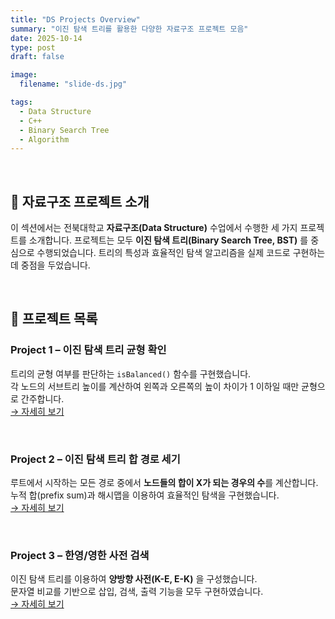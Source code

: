 ```yaml
---
title: "DS Projects Overview"
summary: "이진 탐색 트리를 활용한 다양한 자료구조 프로젝트 모음"
date: 2025-10-14
type: post
draft: false

image:
  filename: "slide-ds.jpg"

tags:
  - Data Structure
  - C++
  - Binary Search Tree
  - Algorithm
---
```

<br>

## 📘 자료구조 프로젝트 소개
이 섹션에서는 전북대학교 **자료구조(Data Structure)** 수업에서 수행한 세 가지 프로젝트를 소개합니다. 프로젝트는 모두 **이진 탐색 트리(Binary Search Tree, BST)** 를 중심으로 수행되었습니다. 트리의 특성과 효율적인 탐색 알고리즘을 실제 코드로 구현하는 데 중점을 두었습니다.

<br>

## 📂 프로젝트 목록

### **Project 1 – 이진 탐색 트리 균형 확인**
트리의 균형 여부를 판단하는 `isBalanced()` 함수를 구현했습니다.  
각 노드의 서브트리 높이를 계산하여 왼쪽과 오른쪽의 높이 차이가 1 이하일 때만 균형으로 간주합니다.  
[→ 자세히 보기](../ds_project1/)

<br>

### **Project 2 – 이진 탐색 트리 합 경로 세기**
루트에서 시작하는 모든 경로 중에서 **노드들의 합이 X가 되는 경우의 수**를 계산합니다.  
누적 합(prefix sum)과 해시맵을 이용하여 효율적인 탐색을 구현했습니다.  
[→ 자세히 보기](../ds_project2/)

<br>

### **Project 3 – 한영/영한 사전 검색**
이진 탐색 트리를 이용하여 **양방향 사전(K-E, E-K)** 을 구성했습니다.  
문자열 비교를 기반으로 삽입, 검색, 출력 기능을 모두 구현하였습니다.  
[→ 자세히 보기](../ds_project3/)

<br>

